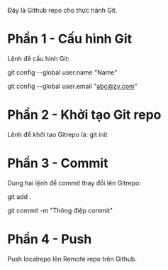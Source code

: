 Đây là Github repo cho thực hành Git.
# Phần 1 - Cấu hình Git
Lệnh để cấu hình Git:

git config --global user.name "Name"

git config --global user.email "abc@zy.com"

# Phần 2 - Khởi tạo Git repo
Lênh để khởi tạo Gitrepo là: git init
# Phần 3 - Commit
Dung hai lệnh để commit thay đổi lên Gitrepo:

git add .

git commit -m "Thông điệp commit"

# Phần 4 - Push
Push localrepo lên Remote repo trên Github.
